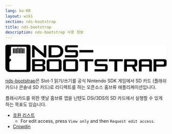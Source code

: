 ```yaml
---
lang: ko-KR
layout: wiki
section: nds-bootstrap
title: nds-bootstrap
description: nds-bootstrap 사용 정보
---
```


![nds-bootstrap logo](https://github.com/DS-Homebrew/nds-bootstrap/raw/master/logo.png)

[nds-bootstrap](https://github.com/DS-Homebrew/nds-bootstrap)은 Slot-1 읽기/쓰기를 공식 Nintendo SDK 게임에서 SD 카드 (플래쉬카드나 콘솔내 SD 카드)로 리디렉트를 하는 오픈소스 홈브류 애플리케이션입니다.

플래시카드를 위한 옛날 홈브류 앱을 닌텐도 DSi/3DS의 SD 카드에서 실행할 수 있게 하는 목표도 있습니다.

- [호환 리스트](https://docs.google.com/spreadsheets/d/1LRTkXOUXraTMjg1eedz_f7b5jiuyMv2x6e_jY_nyHSc/edit?usp=sharing)
    - For edit access, press `View only` and then `Request edit access`.
- [Crowdin](https://crowdin.com/project/nds-bootstrap)
